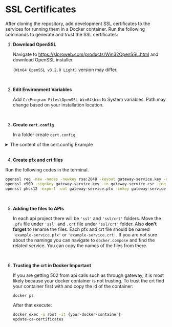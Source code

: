 # SSL Certificates

After cloning the repository, add development SSL certificates to the services for running them in a Docker container. Run the following commands to generate and trust the SSL certificates:

1. **Download OpenSSL**

   Navigate to https://slproweb.com/products/Win32OpenSSL.html and download OpenSSL installer.

   `(Win64 OpenSSL v3.2.0 Light)` version may differ.

<br>

2. **Edit Environment Variables**

   Add `C:\Program Files\OpenSSL-Win64\bin` to System variables. Path may change based on your installation location.

<br>

3. **Create `cert.config`**

   In a folder create `cert.config`.

<details>
    <summary>The content of the cert.config Example</summary>

```config
[req]
default_bits = 2048
prompt = no
default_md = sha256
x509_extensions = v3_req
distinguished_name = dn

[dn]
C=TR
ST=Sakarya
L=Sakarya
O=HappiSoftware
OU=NeonNinjas
emailAddress=happisoftware@gmail.com
CN = localhost

[v3_req]
subjectAltName = @alt_names

[alt_names]
DNS.1 = appynox.gateway.ocelotgateway
DNS.2 = appynox.consul
DNS.3 = appynox.services.authentication.webapi
DNS.4 = appynox.services.coupon.webapi
```

</details>

<br>

4. **Create pfx and crt files**

Run the following codes in the terminal.

```bash
openssl req -new -nodes -newkey rsa:2048 -keyout gateway-service.key -out gateway-service.csr -config cert.config
openssl x509 -signkey gateway-service.key -in gateway-service.csr -req -days 365 -out gateway-service.crt -extfile cert.config -extensions v3_req
openssl pkcs12 -export -out gateway-service.pfx -inkey gateway-service.key -in gateway-service.crt -password pass:happi2023
```

<br>

5. **Adding the files to APIs**

   In each api project there will be `'ssl'` and `'ssl/crt'` folders. Move the `.pfx` file under `'ssl'` and `.crt` file under `'ssl/crt'` folder. Also **don't forget** to rename the files. Each pfx and crt file should be named `'example-service.pfx'` or `'example-service.crt'`. If you are not sure about the namings you can navigate to `docker.compose` and find the related service. You can copy the names of the files from there.

<br>

6. **Trusting the crt in Docker Important**

   If you are getting 502 from api calls such as through gateway, it is most likely because your docker container is not trusting. To trust the crt find your container first with and copy the id of the container:

   ```bash
   docker ps
   ```

   After that execute:

   ```bash
   docker exec -u root -it {your-docker-container}
   update-ca-certificates
   ```
